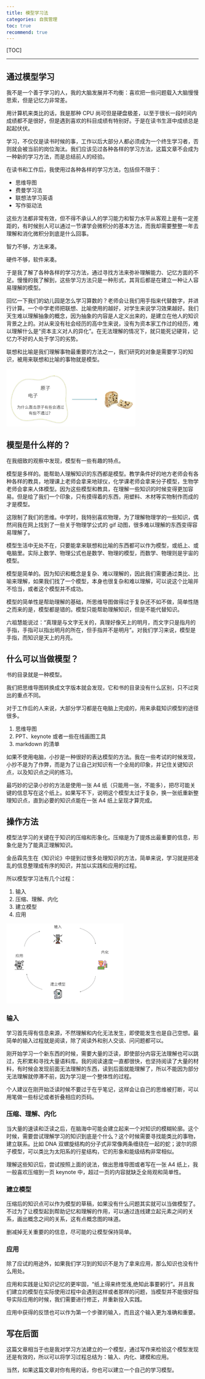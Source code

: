 ```yaml
---
title: 模型学习法
categories: 自我管理
toc: true
recommend: true
---
```




<!--
主题：模型学习法
看点：通过建立模型高效的学习
解决问题：怎么有效的学习
-->

[TOC]

-----------



## 通过模型学习

我不是一个善于学习的人，我的大脑发展并不均衡：喜欢把一些问题载入大脑慢慢思索，但是记忆力非常差。

用计算机来类比的话，我是那种 CPU 尚可但是硬盘极差，以至于很长一段时间内成绩都不是很好，但是遇到喜欢的科目成绩有特别好。于是在读书生涯中成绩总是起起伏伏。

学习，不仅仅是读书时候的事，工作以后大部分人都必须成为一个终生学习者，否则就会被当前的岗位淘汰。我们应该见过各种各样的学习方法，这篇文章不会成为一种新的学习方法，而是总结前人的经验。

在读书和工作后，我使用过各种各样的学习方法，包括但不限于：

- 思维导图
- 费曼学习法
- 联想法学习英语
- 写作驱动法

这些方法都非常有效，但不得不承认人的学习能力和智力水平从客观上是有一定差距的，有时候别人可以通过一节课学会微积分的基本方法，而我却需要整整一年去理解和消化微积分到底是什么回事。

智力不够，方法来凑。

硬件不够，软件来凑。

于是我了解了各种各样的学习方法，通过寻找方法来弥补理解能力、记忆方面的不足。慢慢的我了解到，这些学习方法只是一种形式，其背后都是在建立一种让人容易理解的模型。

回忆一下我们的幼儿园是怎么学习算数的？老师会让我们用手指来代替数字，并进行计算。一个中学老师把联想、比喻使用的越好，对学生来说学习效果越好。我们天生难以理解抽象的概念，因为抽象的内容是人定义出来的，是建立在他人的知识背景之上的。对从来没有社会经历的高中生来说，没有为资本家工作过的经历，难以理解什么是“资本主义对人的异化”。在无法理解的情况下，就只能死记硬背，记忆力不好的人处于学习的劣势。

联想和比喻是我们理解事物最重要的方法之一，我们研究的对象是需要学习的知识，被用来联想和比喻的事物就是模型。





<img src="study-with-model/image-20200920161559602.png" alt="image-20200920161559602" style="zoom:33%;" />





## 模型是什么样的？

在我细致的观察中发现，模型有一些有趣的特点。

模型是多样的。能帮助人理解知识的东西都是模型。教学条件好的地方老师会有各种各样的教具，地理课上老师会拿来地球仪，化学课老师会拿来分子模型，生物学老师会拿来人体模型。因为这些模型和教具，在理解一些知识的时候变得更加容易。但是给了我们一个印象，只有摸得着的东西，用塑料、木材等实物制作而成的才是模型。

这限制了我们的思维。中学时，我特别喜欢物理，为了理解物理学的一些知识，偶然间我在网上找到了一些关于物理学公式的 gif 动图，很多难以理解的东西变得容易理解了。

模型生活中无处不在，只要能拿来联想和比喻的东西都可以作为模型，或纸上、或电脑里。实际上数学、物理公式也是数学、物理的模型，而数学、物理则是宇宙的模型。

模型是简单的。因为知识和概念是复杂、难以理解的，因此我们需要通过类比、比喻来理解，如果我们找了一个模型，本身也很复杂和难以理解，可以说这个比喻并不恰当，或者这个模型并不成功。

模型的简单性是帮助理解的基础，所思维导图做得过于复杂还不如不做，简单性随之而来的是，模型都是错的。模型只能帮助理解知识，但是不能代替知识。

六祖慧能说过：“真理是与文字无关的，真理好像天上的明月，而文字只是指月的手指，手指可以指出明月的所在，但手指并不是明月”。对我们学习来说，模型是手指，而知识是天上的月亮。



## 什么可以当做模型？

书的目录就是一种模型。

我们把思维导图转换成文字版本就会发现，它和书的目录没有什么区别，只不过突出的重点不同。

对于工作后的人来说，大部分学习都是在电脑上完成的，用来承载知识模型的途径很多。

1. 思维导图
2. PPT、keynote 或者一些在线画图工具
3. markdown 的清单

如果不使用电脑，小抄是一种很好的表达模型的方法。我在一些考试的时候发现，小抄不是为了作弊，而是为了让自己对知识有一个全局的印象，并记住关键知识点，以及知识点之间的练习。

最巧妙的记录小抄的方法是使用一张 A4 纸（只能用一张，不能多），把尽可能关键的信息写在这个纸上。如果写不下，说明这个模型太过于复杂，换一张纸重新整理知识点，直到必要的知识点能在一张 A4 纸上呈现才算完成。



## 操作方法

模型法学习的关键在于知识的压缩和形象化。压缩是为了提炼出最重要的信息，形象化是为了能真正理解知识。

金岳霖先生在《知识论》中提到过很多处理知识的方法，简单来说，学习就是把凌乱的信息整理成有序的知识，并加以实践和应用的过程。

所以模型学习法有几个过程：

1. 输入
2. 压缩、理解、内化
3. 建立模型
4. 应用

<img src="study-with-model/image-20200920162240605.png" alt="image-20200920162240605" style="zoom:30%;" />

### 输入

学习首先得有信息来源，不然理解和内化无法发生，即使能发生也是自己空想。最简单的输入过程就是阅读，除了阅读外和别人交谈、问问题都可以。

刚开始学习一个新东西的时候，需要大量的泛读，即使部分内容无法理解也可以跳过，先积累和寻找大量语料库。我的阅读速度一直都很快，也坚持阅读了大量的材料，有时候会发现前面无法理解的东西，读到后面就能理解了，所以不能因为部分无法理解就停滞不前，因为学习是一个整体性的过程。

个人建议在刚开始泛读时候不要过于在乎笔记，这样会让自己的思维被打断，可以用笔做一些标记或者折叠相应的页码。

### 压缩、理解、内化

当大量的速读和泛读之后，在脑海中可能会建立起来一个对知识的模糊轮廓。这个时候，需要尝试理解学习的知识到底是个什么？这个时候需要寻找能类比的事物，建立联系。比如 DNA 双螺旋结构的分子式非常像两条缠绕在一起的蛇；波尔的原子模型，可以类比为太阳系的行星结构，它的形象和能级结构非常相似。

理解这些知识后，尝试按照上面的说法，做出思维导图或者写在一张 A4 纸上，我一般喜欢压缩到一页 keynote 中，超过一页的内容就缺乏全局观和简单性。

### 建立模型

压缩后的知识点可以作为模型的草稿，如果没有什么问题其实就可以当做模型了。不过为了让模型起到帮助记忆和理解的作用，可以通过连线建立起元素之间的关系，画出概念之间的关系，这有点概念图的味道。

删减掉无关重要的的信息，尽可能的让模型保持简单。

### 应用

除了应试的用途外，如果我们学习到的知识不是为了拿来应用，那么知识也没有什么用处。

应用和实践是让知识记忆的更牢固，“纸上得来终觉浅,绝知此事要躬行”。并且我们建立的模型在实际使用过程中会遇到这样或者那样的问题，当模型并不能很好指导实际应用的时候，我们需要进行修正，并重新投入实践。

应用中获得的反馈也可以作为第一个步骤的输入，而且这个输入更为准确和重要。

## 写在后面

这篇文章相当于也是我对学习方法建立的一个模型，通过写作来检验这个模型发现还是有效的，所以可以将学习过程总结为：输入、内化、建模和应用。

当然，如果这篇文章对你有用的话，你也可以建立一个自己的学习模型。

